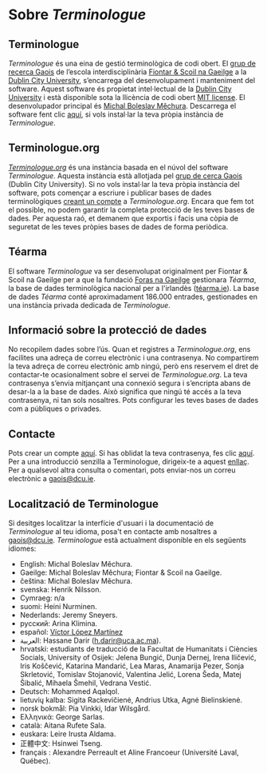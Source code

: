 # Sobre *Terminologue*

## Terminologue

*Terminologue* és una eina de gestió terminològica de codi obert. El [grup de recerca Gaois](https://www.gaois.ie/en/) de l’escola interdisciplinària [Fiontar & Scoil na Gaeilge](https://www.dcu.ie/fiontar_scoilnagaeilge/gaeilge/index.shtml) a la [Dublin City University](https://www.dcu.ie/), s’encarrega del desenvolupament i manteniment del software. Aquest software és propietat intel·lectual de la [Dublin City University](https://www.dcu.ie/) i està disponible sota la llicència de codi obert [MIT license](https://opensource.org/licenses/MIT). El desenvolupador principal és [Michal Boleslav Měchura](https://michmech.github.io/). Descarrega el software fent clic [aquí](https://github.com/gaois/terminologue), si vols instal·lar la teva pròpia instància de *Terminologue*.

## Terminologue.org

*[Terminologue.org](https://www.terminologue.org/)* és una instància basada en el núvol del software *Terminologue*. Aquesta instància està allotjada pel [grup de cerca Gaois](https://www.gaois.ie/en/) (Dublin City University). Si no vols instal·lar la teva pròpia instància del software, pots començar a escriure i publicar bases de dades terminològiques [creant un compte](/signup/) a *Terminologue.org*. Encara que fem tot el possible, no podem garantir la completa protecció de les teves bases de dades. Per aquesta raó, et demanem que exportis i facis una còpia de seguretat de les teves pròpies bases de dades de forma periòdica.

## Téarma

El software *Terminologue* va ser desenvolupat originalment per Fiontar & Scoil na Gaeilge per a que la fundació [Foras na Gaeilge](https://www.forasnagaeilge.ie/) gestionara *Téarma*, la base de dades terminològica nacional per a l'irlandès ([téarma.ie](https://www.tearma.ie/)). La base de dades *Téarma* conté aproximadament 186.000 entrades, gestionades en una instància privada dedicada de *Terminologue*.

## Informació sobre la protecció de dades

No recopilem dades sobre l’ús. Quan et registres a *Terminologue.org*, ens facilites una adreça de correu electrònic i una contrasenya. No compartirem la teva adreça de correu electrònic amb ningú, però ens reservem el dret de contactar-te ocasionalment sobre el servei de *Terminologue.org*. La teva contrasenya s’envia mitjançant una connexió segura i s’encripta abans de desar-la a la base de dades. Això significa que ningú té accés a la teva contrasenya, ni tan sols nosaltres. Pots configurar les teves bases de dades com a públiques o privades.

## Contacte

Pots crear un compte [aquí](/signup/). Si has oblidat la teva contrasenya, fes clic [aquí](/forgotpwd/). Per a una introducció senzilla a Terminologue, dirigeix-te a aquest [enllaç](/docs/intro/). Per a qualsevol altra consulta o comentari, pots enviar-nos un correu electrònic a <gaois@dcu.ie>.

## Localització de Terminologue

Si desitges localitzar la interfície d'usuari i la documentació de *Terminologue* al teu idioma, posa't en contacte amb nosaltres a <gaois@dcu.ie>. *Terminologue* està actualment disponible en els següents idiomes:

- English: Michal Boleslav Měchura.
- Gaeilge: Michal Boleslav Měchura; Fiontar & Scoil na Gaeilge.
- čeština: Michal Boleslav Měchura.
- svenska: Henrik Nilsson.
- Cymraeg: n/a
- suomi: Heini Nurminen.
- Nederlands: Jeremy Sneyers.
- русский: Arina Klimina.
- español: [Víctor López Martínez](https://www.linkedin.com/in/translatorvictorlopez/)
- العربية: Hassane Darir (<h.darir@uca.ac.ma>).
- hrvatski: estudiants de traducció de la Facultat de Humanitats i Ciències Socials, University of Osijek: Jelena Bungić, Dunja Dernej, Irena Iličević, Iris Koščević, Katarina Mandarić, Lea Maras, Anamarija Pezer, Sonja Skrletović, Tomislav Stojanović, Valentina Jelić, Lorena Šeda, Matej Šibalić, Mihaela Šmehil, Vedrana Vestić.
- Deutsch: Mohammed Aqalqol.
- lietuvių kalba: Sigita Rackevičienė, Andrius Utka, Agnė Bielinskienė.
- norsk bokmål: Pia Vinkki, Idar Wilsgård.
- Ελληνικά: George Sarlas.
- català: Aitana Rufete Sala.
- euskara: Leire Irusta Aldama.
- 正體中文: Hsinwei Tseng.
- français : Alexandre Perreault et Aline Francoeur (Université Laval, Québec).
